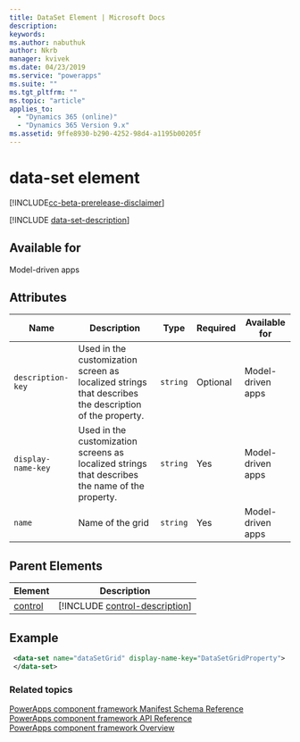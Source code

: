 ```yaml
---
title: DataSet Element | Microsoft Docs
description: 
keywords:
ms.author: nabuthuk
author: Nkrb
manager: kvivek
ms.date: 04/23/2019
ms.service: "powerapps"
ms.suite: ""
ms.tgt_pltfrm: ""
ms.topic: "article"
applies_to: 
  - "Dynamics 365 (online)"
  - "Dynamics 365 Version 9.x"
ms.assetid: 9ffe8930-b290-4252-98d4-a1195b00205f
---
```


# data-set element

[!INCLUDE[cc-beta-prerelease-disclaimer](../../../includes/cc-beta-prerelease-disclaimer.md)]

[!INCLUDE [data-set-description](includes/data-set-description.md)]

## Available for

Model-driven apps

## Attributes

|Name|Description|Type|Required|Available for|
|--|--|--|--|-------|
|`description-key`|Used in the customization screen as localized strings that describes the description of the property.|`string`|Optional|Model-driven apps|
|`display-name-key`|Used in the customization screens as localized strings that describes the name of the property.|`string`|Yes|Model-driven apps|
|`name`|Name of the grid|`string`|Yes|Model-driven apps|

## Parent Elements

|Element|Description|
|--|--|
|[control](control.md)|[!INCLUDE [control-description](includes/control-description.md)]|

## Example

```xml
 <data-set name="dataSetGrid" display-name-key="DataSetGridProperty">
 </data-set>
```

### Related topics

[PowerApps component framework Manifest Schema Reference](index.md)<br/>
[PowerApps component framework API Reference](../reference/index.md)<br/>
[PowerApps component framework Overview](../overview.md)